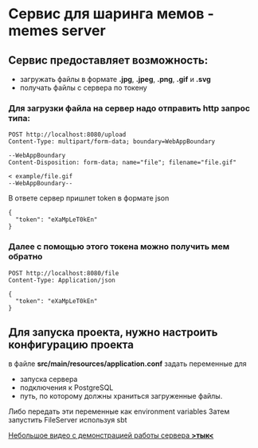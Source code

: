 # Сервис для шаринга мемов - memes server

## Сервис предоставляет возможность:
- загружать файлы в формате **.jpg**, **.jpeg**, **.png**, **.gif** и **.svg**
- получать файлы с сервера по токену

### Для загрузки файла на сервер надо отправить http запрос типа:
```
POST http://localhost:8080/upload
Content-Type: multipart/form-data; boundary=WebAppBoundary

--WebAppBoundary
Content-Disposition: form-data; name="file"; filename="file.gif"

< example/file.gif
--WebAppBoundary--

```
В ответе сервер пришлет token в формате json
```
{
  "token": "eXaMpLeT0kEn"
}
```
### Далее с помощью этого токена можно получить мем обратно
```
POST http://localhost:8080/file
Content-Type: Application/json

{
  "token": "eXaMpLeT0kEn"
}
```

## Для запуска проекта, нужно настроить конфигурацию проекта
в файле **src/main/resources/application.conf** задать переменные для
- запуска сервера
- подключения к PostgreSQL
- путь, по которому должны храниться загруженные файлы.

Либо передать эти переменные как environment variables
Затем запустить FileServer используя sbt

[Небольшое видео с демонстрацией работы сервера **>тык<**](https://youtu.be/J-E_OQjlAQY)